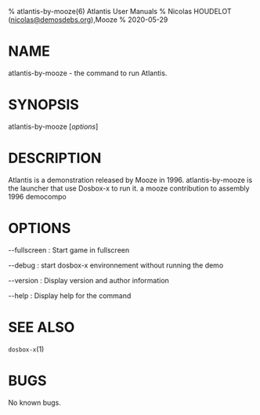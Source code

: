 % atlantis-by-mooze(6) Atlantis User Manuals
% Nicolas HOUDELOT (nicolas@demosdebs.org),Mooze
% 2020-05-29

# NAME
atlantis-by-mooze - the command to run Atlantis.

# SYNOPSIS
atlantis-by-mooze [*options*]

# DESCRIPTION
Atlantis is a demonstration released by Mooze in 1996.
atlantis-by-mooze is the launcher that use Dosbox-x to run it.
a mooze contribution to assembly 1996 democompo

# OPTIONS
\--fullscreen
:   Start game in fullscreen

\--debug
:   start dosbox-x environnement without running the demo

\--version
:   Display version and author information

\--help
:   Display help for the command

# SEE ALSO
`dosbox-x`(1)

# BUGS
No known bugs.
